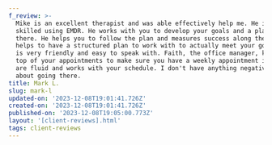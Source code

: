 ```yaml
---
f_review: >-
  Mike is an excellent therapist and was able effectively help me. He is very
  skilled using EMDR. He works with you to develop your goals and a plan to get
  there. He helps you to follow the plan and measures success along the way. It
  helps to have a structured plan to work with to actually meet your goals. He
  is very friendly and easy to speak with. Faith, the office manager, keeps on
  top of your appointments to make sure you have a weekly appointment if things
  are fluid and works with your schedule. I don't have anything negative to say
  about going there.
title: Mark L.
slug: mark-l
updated-on: '2023-12-08T19:01:41.726Z'
created-on: '2023-12-08T19:01:41.726Z'
published-on: '2023-12-08T19:05:00.773Z'
layout: '[client-reviews].html'
tags: client-reviews
---
```




